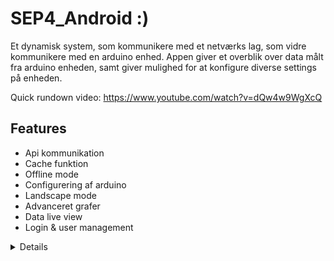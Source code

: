 # SEP4_Android :)

Et dynamisk system, som kommunikere med et netværks lag, som vidre kommunikere med en arduino enhed.
Appen giver et overblik over data målt fra arduino enheden, samt giver mulighed for at konfigure diverse settings på enheden. 

Quick rundown video:
https://www.youtube.com/watch?v=dQw4w9WgXcQ

## Features
- Api kommunikation
- Cache funktion
- Offline mode
- Configurering af arduino
- Landscape mode
- Advanceret grafer
- Data live view
- Login & user management
 

<details>
  idk
</details>
